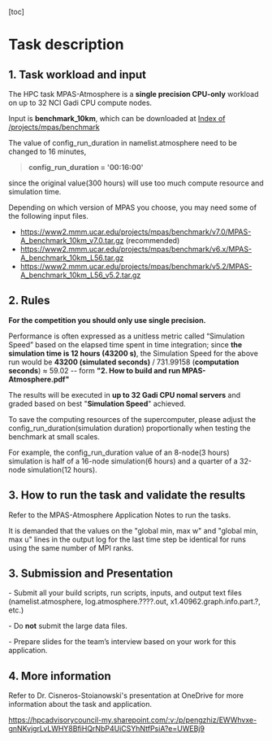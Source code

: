 [toc]

# Task description

## 1. Task workload and input

The HPC task MPAS-Atmosphere is a **single precision CPU-only** workload on up to 32 NCI Gadi CPU compute nodes.

Input is **benchmark_10km**, which can be downloaded at [Index of /projects/mpas/benchmark](https://www2.mmm.ucar.edu/projects/mpas/benchmark/)

The value of config_run_duration in namelist.atmosphere need to be changed to 16 minutes,

> **config_run_duration = '00:16:00'**

since the original value(300 hours) will use too much compute resource and simulation time.



Depending on which version of MPAS you choose, you may need some of the following input files. 

- https://www2.mmm.ucar.edu/projects/mpas/benchmark/v7.0/MPAS-A_benchmark_10km_v7.0.tar.gz (recommended)
- https://www2.mmm.ucar.edu/projects/mpas/benchmark/v6.x/MPAS-A_benchmark_10km_L56.tar.gz
- https://www2.mmm.ucar.edu/projects/mpas/benchmark/v5.2/MPAS-A_benchmark_10km_L56_v5.2.tar.gz



## 2. Rules

**For the competition you should only use single precision.**

Performance is often expressed as a unitless metric called “Simulation Speed” based on  the elapsed time spent in time integration; since **the simulation time is 12 hours (43200 s)**,  the Simulation Speed for the above run would be **43200 (simulated seconds)** / 731.99158 (**computation seconds**) ≈ 59.02         -- form **"2. How to build and run MPAS-Atmosphere.pdf"**

The results will be executed in **up to 32 Gadi CPU nomal servers** and graded based on best "**Simulation Speed**" achieved.



To save the computing resources of the supercomputer, please adjust the config_run_duration(simulation duration) proportionally when testing the benchmark at small scales.

For example, the config_run_duration value of an 8-node(3 hours) simulation is half of a 16-node simulation(6 hours) and a quarter of a 32-node simulation(12 hours). 

## 3. How to run the task and validate the results

Refer to the MPAS-Atmosphere Application Notes to run the tasks.

It is demanded that the values on the "global min, max w" and "global min, max u" lines in the output log for the last time step be identical for runs using the same number of MPI ranks.

## 3. Submission and Presentation 

\- Submit all your build scripts, run scripts, inputs, and output text files (namelist.atmosphere, log.atmosphere.????.out, x1.40962.graph.info.part.?, etc.)

\- Do **not** submit the large data files.

\- Prepare slides for the team’s interview based on your work for this application.

## 4. More information 

Refer to Dr. Cisneros-Stoianowski's presentation at OneDrive for more information about the task and application.

https://hpcadvisorycouncil-my.sharepoint.com/:v:/p/pengzhiz/EWWhvxe-gnNKvjgrLvLWHY8BfiHQrNbP4UiCSYhNtfPsiA?e=UWEBj9
